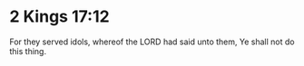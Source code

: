 # 2 Kings 17:12

For they served idols, whereof the LORD had said unto them, Ye shall not do this thing.